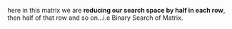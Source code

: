 here in this matrix we are **reducing our search space by half in each row**,  then half of that row and so on...i.e Binary Search of Matrix.